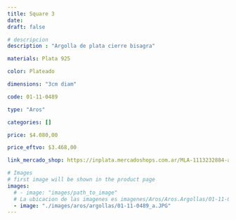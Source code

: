 ```yaml
---
title: Square 3
date: 
draft: false

# descripcion
description : "Argolla de plata cierre bisagra"

materials: Plata 925

color: Plateado

dimensions: "3cm diam"

code: 01-11-0489

type: "Aros"

categories: []

price: $4.080,00

price_eftvo: $3.468,00

link_mercado_shop: https://inplata.mercadoshops.com.ar/MLA-1113232884-aros-plata-925-argollas-square-3-_JM

# Images
# first image will be shown in the product page
images:
  # - image: "images/path_to_image"
  # La ubicacion de las imagenes es imagenes/Aros/Aros.Argollas/01-11-0489-square-3
  - image: "./images/aros/argollas/01-11-0489_a.JPG"
---
```

